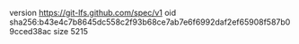 version https://git-lfs.github.com/spec/v1
oid sha256:b43e4c7b8645dc558c2f93b68ce7ab7e6f6992daf2ef65908f587b09cced38ac
size 5215
